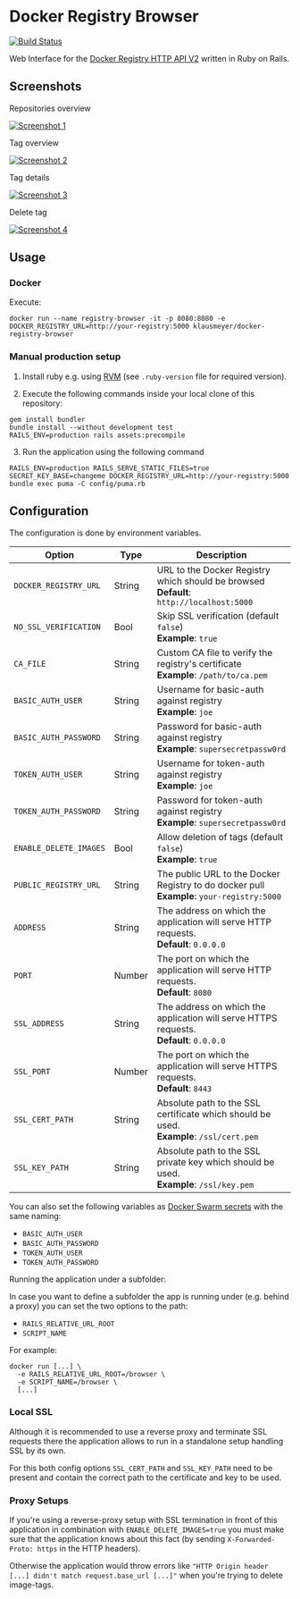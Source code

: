 # Docker Registry Browser

[![Build Status](https://travis-ci.org/klausmeyer/docker-registry-browser.svg?branch=master)](https://travis-ci.org/klausmeyer/docker-registry-browser)

Web Interface for the [Docker Registry HTTP API V2](https://docs.docker.com/registry/spec/api/) written in Ruby on Rails.

## Screenshots

Repositories overview

[![Screenshot 1](https://github.com/klausmeyer/docker-registry-browser/raw/master/docs/screenshot1_thumb.png "Screenshot 1")](https://github.com/klausmeyer/docker-registry-browser/raw/master/docs/screenshot1.png)

Tag overview

[![Screenshot 2](https://github.com/klausmeyer/docker-registry-browser/raw/master/docs/screenshot2_thumb.png "Screenshot 2")](https://github.com/klausmeyer/docker-registry-browser/raw/master/docs/screenshot2.png)

Tag details

[![Screenshot 3](https://github.com/klausmeyer/docker-registry-browser/raw/master/docs/screenshot3_thumb.png "Screenshot 3")](https://github.com/klausmeyer/docker-registry-browser/raw/master/docs/screenshot3.png)

Delete tag

[![Screenshot 4](https://github.com/klausmeyer/docker-registry-browser/raw/master/docs/screenshot4_thumb.png "Screenshot 4")](https://github.com/klausmeyer/docker-registry-browser/raw/master/docs/screenshot4.png)

## Usage

### Docker

Execute:

```
docker run --name registry-browser -it -p 8080:8080 -e DOCKER_REGISTRY_URL=http://your-registry:5000 klausmeyer/docker-registry-browser
```

### Manual production setup

1) Install ruby e.g. using [RVM](http://rvm.io) (see `.ruby-version` file for required version).

2) Execute the following commands inside your local clone of this repository:

```
gem install bundler
bundle install --without development test
RAILS_ENV=production rails assets:precompile
```

3) Run the application using the following command

```
RAILS_ENV=production RAILS_SERVE_STATIC_FILES=true SECRET_KEY_BASE=changeme DOCKER_REGISTRY_URL=http://your-registry:5000 bundle exec puma -C config/puma.rb
```

## Configuration

The configuration is done by environment variables.

| Option                 | Type   | Description                                                                                  |
| ---------------------- | ------ | -------------------------------------------------------------------------------------------- |
| `DOCKER_REGISTRY_URL`  | String | URL to the Docker Registry which should be browsed<br>**Default**: `http://localhost:5000`   |
| `NO_SSL_VERIFICATION`  | Bool   | Skip SSL verification (default `false`)<br>**Example**: `true`                               |
| `CA_FILE`              | String | Custom CA file to verify the registry's certificate<br>**Example**: `/path/to/ca.pem`        |
| `BASIC_AUTH_USER`      | String | Username for basic-auth against registry<br>**Example**: `joe`                               |
| `BASIC_AUTH_PASSWORD`  | String | Password for basic-auth against registry<br>**Example**: `supersecretpassw0rd`               |
| `TOKEN_AUTH_USER`      | String | Username for token-auth against registry<br>**Example**: `joe`                               |
| `TOKEN_AUTH_PASSWORD`  | String | Password for token-auth against registry<br>**Example**: `supersecretpassw0rd`               |
| `ENABLE_DELETE_IMAGES` | Bool   | Allow deletion of tags (default `false`)<br>**Example**: `true`                              |
| `PUBLIC_REGISTRY_URL`  | String | The public URL to the Docker Registry to do docker pull<br>**Example**: `your-registry:5000` |
| `ADDRESS`              | String | The address on which the application will serve HTTP requests.<br>**Default**: `0.0.0.0`     |
| `PORT`                 | Number | The port on which the application will serve HTTP requests.<br>**Default**: `8080`           |
| `SSL_ADDRESS`          | String | The address on which the application will serve HTTPS requests.<br>**Default**: `0.0.0.0`    |
| `SSL_PORT`             | Number | The port on which the application will serve HTTPS requests.<br>**Default**: `8443`          |
| `SSL_CERT_PATH`        | String | Absolute path to the SSL certificate which should be used.<br>**Example**: `/ssl/cert.pem`   |
| `SSL_KEY_PATH`         | String | Absolute path to the SSL private key which should be used.<br>**Example**: `/ssl/key.pem`    |

You can also set the following variables as [Docker Swarm secrets](https://docs.docker.com/engine/swarm/secrets/) with the same naming:

* `BASIC_AUTH_USER`
* `BASIC_AUTH_PASSWORD`
* `TOKEN_AUTH_USER`
* `TOKEN_AUTH_PASSWORD`

Running the application under a subfolder:

In case you want to define a subfolder the app is running under (e.g. behind a proxy) you can set the two options to the path:
* `RAILS_RELATIVE_URL_ROOT`
* `SCRIPT_NAME`

For example:

```
docker run [...] \
  -e RAILS_RELATIVE_URL_ROOT=/browser \
  -e SCRIPT_NAME=/browser \
  [...]
```

### Local SSL

Although it is recommended to use a reverse proxy and terminate SSL requests there the application allows to run in a standalone setup handling SSL by its own.

For this both config options `SSL_CERT_PATH` and `SSL_KEY_PATH` need to be present and contain the correct path to the certificate and key to be used.

### Proxy Setups

If you're using a reverse-proxy setup with SSL termination in front of this application in combination with `ENABLE_DELETE_IMAGES=true` you must make sure that the application knows about this fact (by sending `X-Forwarded-Proto: https` in the HTTP headers).

Otherwise the application would throw errors like `"HTTP Origin header [...] didn't match request.base_url [...]"` when you're trying to delete image-tags.
